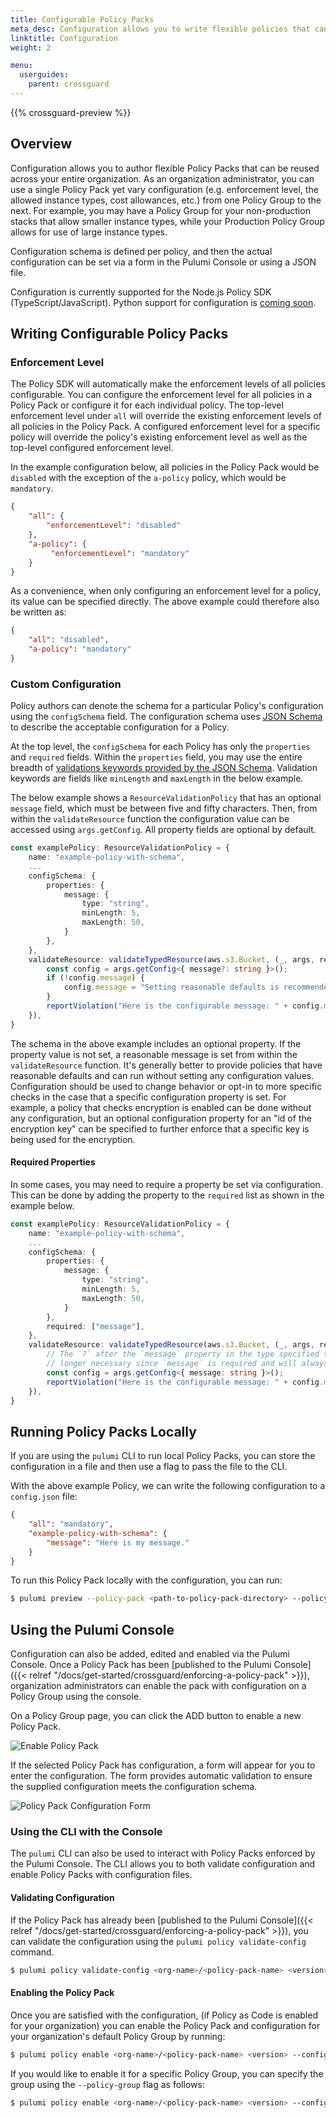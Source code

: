 ```yaml
---
title: Configurable Policy Packs
meta_desc: Configuration allows you to write flexible policies that can be reused across you organization.
linktitle: Configuration
weight: 2

menu:
  userguides:
    parent: crossguard
---
```


<!-- markdownlint-disable ul code -->
{{% crossguard-preview %}}

## Overview

Configuration allows you to author flexible Policy Packs that can be reused across your entire organization. As an organization administrator, you can use a single Policy Pack yet vary configuration (e.g. enforcement level, the allowed instance types, cost allowances, etc.) from one Policy Group to the next. For example, you may have a Policy Group for your non-production stacks that allow smaller instance types, while your Production Policy Group allows for use of large instance types.

Configuration schema is defined per policy, and then the actual configuration can be set via a form in the Pulumi Console or using a JSON file.

Configuration is currently supported for the Node.js Policy SDK (TypeScript/JavaScript). Python support for configuration is [coming soon](https://github.com/pulumi/pulumi-policy/issues/210).

## Writing Configurable Policy Packs

### Enforcement Level

The Policy SDK will automatically make the enforcement levels of all policies configurable. You can configure the enforcement level for all policies in a Policy Pack or configure it for each individual policy. The top-level enforcement level under `all` will override the existing enforcement levels of all policies in the Policy Pack. A configured enforcement level for a specific policy will override the policy's existing enforcement level as well as the top-level configured enforcement level.

In the example configuration below, all policies in the Policy Pack would be `disabled` with the exception of the `a-policy` policy, which would be `mandatory`.

```json
{
    "all": {
        "enforcementLevel": "disabled"
    },
    "a-policy": {
         "enforcementLevel": "mandatory"
    }
}
```

As a convenience, when only configuring an enforcement level for a policy, its value can be specified directly. The above example could therefore also be written as:

```json
{
    "all": "disabled",
    "a-policy": "mandatory"
}
```

### Custom Configuration

Policy authors can denote the schema for a particular Policy's configuration using the `configSchema` field. The configuration schema uses [JSON Schema](https://json-schema.org/) to describe the acceptable configuration for a Policy.

At the top level, the `configSchema` for each Policy has only the `properties` and `required` fields. Within the `properties` field, you may use the entire breadth of [validations keywords provided by the JSON Schema](https://json-schema.org/draft/2019-09/json-schema-validation.html#rfc.section.6). Validation keywords are fields like `minLength` and `maxLength` in the below example.

The below example shows a  `ResourceValidationPolicy` that has an optional `message` field, which must be between five and fifty characters. Then, from within the `validateResource` function the configuration value can be accessed using `args.getConfig`. All property fields are optional by default.  

```typescript
const examplePolicy: ResourceValidationPolicy = {
    name: "example-policy-with-schema",
    ...
    configSchema: {
        properties: {
            message: {
                type: "string",
                minLength: 5,
                maxLength: 50,
            }
        },
    },
    validateResource: validateTypedResource(aws.s3.Bucket, (_, args, reportViolation) => {
        const config = args.getConfig<{ message?: string }>();
        if (!config.message) {
            config.message = "Setting reasonable defaults is recommended!";
        }
        reportViolation("Here is the configurable message: " + config.message);
    }),
}
```

The schema in the above example includes an optional property. If the property value is not set, a reasonable message is set from within the `validateResource` function. It's generally better to provide policies that have reasonable defaults and can run without setting any configuration values. Configuration should be used to change behavior or opt-in to more specific checks in the case that a specific configuration property is set. For example, a policy that checks encryption is enabled can be done without any configuration, but an optional configuration property for an "id of the encryption key" can be specified to further enforce that a specific key is being used for the encryption.

#### Required Properties

In some cases, you may need to require a property be set via configuration. This can be done by adding the property to the `required` list as shown in the example below.

```typescript
const examplePolicy: ResourceValidationPolicy = {
    name: "example-policy-with-schema",
    ...
    configSchema: {
        properties: {
            message: {
                type: "string",
                minLength: 5,
                maxLength: 50,
            }
        },
        required: ["message"],
    },
    validateResource: validateTypedResource(aws.s3.Bucket, (_, args, reportViolation) => {
        // The `?` after the `message` property in the type specified to the `getConfig` function is no
        // longer necessary since `message` is required and will always have a value.
        const config = args.getConfig<{ message: string }>();
        reportViolation("Here is the configurable message: " + config.message);
    }),
}
```

## Running Policy Packs Locally

If you are using the `pulumi` CLI to run local Policy Packs, you can store the configuration in a file and then use a flag to pass the file to the CLI.

With the above example Policy, we can write the following configuration to a `config.json` file:

```json
{
    "all": "mandatory",
    "example-policy-with-schema": {
        "message": "Here is my message."
    }
}
```

To run this Policy Pack locally with the configuration, you can run:

```bash
$ pulumi preview --policy-pack <path-to-policy-pack-directory> --policy-pack-config <path-to-policy-pack-config-file>
```

## Using the Pulumi Console

Configuration can also be added, edited and enabled via the Pulumi Console. Once a Policy Pack has been [published to the Pulumi Console]({{< relref "/docs/get-started/crossguard/enforcing-a-policy-pack" >}}), organization administrators can enable the pack with configuration on a Policy Group using the console.

On a Policy Group page, you can click the ADD button to enable a new Policy Pack.

![Enable Policy Pack](/images/docs/guides/crossguard/enable-policy-pack.jpg)

If the selected Policy Pack has configuration, a form will appear for you to enter the configuration. The form provides automatic validation to ensure the supplied configuration meets the configuration schema.

![Policy Pack Configuration Form](/images/docs/guides/crossguard/config-dialog.jpg)

### Using the CLI with the Console

The `pulumi` CLI can also be used to interact with Policy Packs enforced by the Pulumi Console. The CLI allows you to both validate configuration and enable Policy Packs with configuration files.

#### Validating Configuration

If the Policy Pack has already been [published to the Pulumi Console]({{< relref "/docs/get-started/crossguard/enforcing-a-policy-pack" >}}), you can validate the configuration using the `pulumi policy validate-config` command.

```bash
$ pulumi policy validate-config <org-name>/<policy-pack-name> <version> --config <path-to-policy-pack-config-file>
```

#### Enabling the Policy Pack

Once you are satisfied with the configuration, (if Policy as Code is enabled for your organization) you can enable the Policy Pack and configuration for your organization's default Policy Group by running:

```bash
$ pulumi policy enable <org-name>/<policy-pack-name> <version> --config <path-to-policy-pack-config-file>
```

If you would like to enable it for a specific Policy Group, you can specify the group using the `--policy-group` flag as follows:

```bash
$ pulumi policy enable <org-name>/<policy-pack-name> <version> --config <path-to-policy-pack-config-file> --policy-group <policy-group-name>
```
